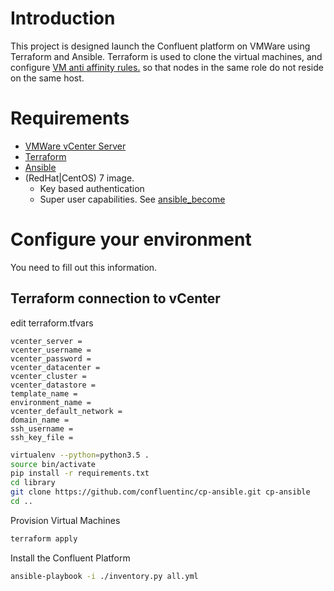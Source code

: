 # Introduction 

This project is designed launch the Confluent platform on VMWare using Terraform and Ansible. 
Terraform is used to clone the virtual machines, and configure [VM anti affinity rules.](https://www.terraform.io/docs/providers/vsphere/r/compute_cluster_vm_anti_affinity_rule.html) 
so that nodes in the same role do not reside on the same host.

# Requirements

* [VMWare vCenter Server](https://www.vmware.com/products/vcenter-server.html)
* [Terraform](https://www.terraform.io/)
* [Ansible](https://www.ansible.com/)
* (RedHat|CentOS) 7 image.
    * Key based authentication
    * Super user capabilities. See [ansible_become](https://docs.ansible.com/ansible/latest/user_guide/become.html)

# Configure your environment

You need to fill out this information.

## Terraform connection to vCenter

edit terraform.tfvars
```hcl-terraform
vcenter_server = 
vcenter_username = 
vcenter_password = 
vcenter_datacenter = 
vcenter_cluster = 
vcenter_datastore = 
template_name = 
environment_name = 
vcenter_default_network = 
domain_name = 
ssh_username = 
ssh_key_file = 
```

```bash
virtualenv --python=python3.5 .
source bin/activate
pip install -r requirements.txt 
cd library
git clone https://github.com/confluentinc/cp-ansible.git cp-ansible
cd ..
```

Provision Virtual Machines

```bash
terraform apply
```

Install the Confluent Platform

```bash
ansible-playbook -i ./inventory.py all.yml
```

